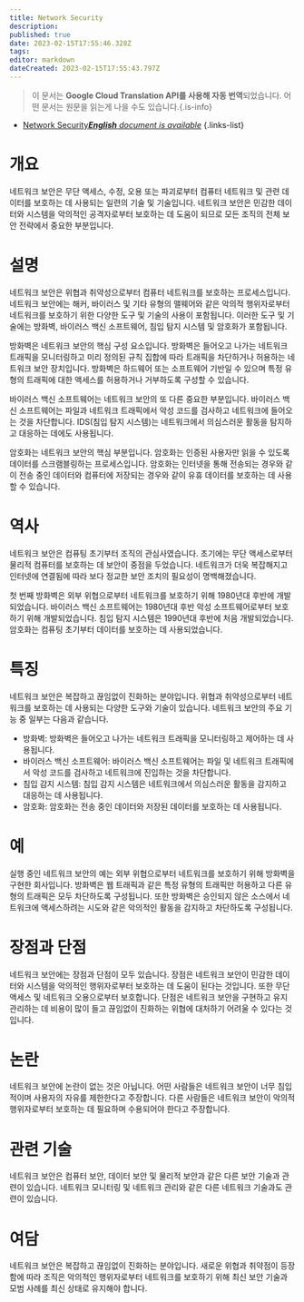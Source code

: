 ```yaml
---
title: Network Security
description: 
published: true
date: 2023-02-15T17:55:46.328Z
tags: 
editor: markdown
dateCreated: 2023-02-15T17:55:43.797Z
---
```


> 이 문서는 **Google Cloud Translation API를 사용해 자동 번역**되었습니다.
어떤 문서는 원문을 읽는게 나을 수도 있습니다.{.is-info}



- [Network Security***English** document is available*](/en/Knowledge-base/Dictionary/network-security)
{.links-list}


# 개요
네트워크 보안은 무단 액세스, 수정, 오용 또는 파괴로부터 컴퓨터 네트워크 및 관련 데이터를 보호하는 데 사용되는 일련의 기술 및 기술입니다. 네트워크 보안은 민감한 데이터와 시스템을 악의적인 공격자로부터 보호하는 데 도움이 되므로 모든 조직의 전체 보안 전략에서 중요한 부분입니다.

# 설명
네트워크 보안은 위협과 취약성으로부터 컴퓨터 네트워크를 보호하는 프로세스입니다. 네트워크 보안에는 해커, 바이러스 및 기타 유형의 맬웨어와 같은 악의적 행위자로부터 네트워크를 보호하기 위한 다양한 도구 및 기술의 사용이 포함됩니다. 이러한 도구 및 기술에는 방화벽, 바이러스 백신 소프트웨어, 침입 탐지 시스템 및 암호화가 포함됩니다.

방화벽은 네트워크 보안의 핵심 구성 요소입니다. 방화벽은 들어오고 나가는 네트워크 트래픽을 모니터링하고 미리 정의된 규칙 집합에 따라 트래픽을 차단하거나 허용하는 네트워크 보안 장치입니다. 방화벽은 하드웨어 또는 소프트웨어 기반일 수 있으며 특정 유형의 트래픽에 대한 액세스를 허용하거나 거부하도록 구성할 수 있습니다.

바이러스 백신 소프트웨어는 네트워크 보안의 또 다른 중요한 부분입니다. 바이러스 백신 소프트웨어는 파일과 네트워크 트래픽에서 악성 코드를 검사하고 네트워크에 들어오는 것을 차단합니다. IDS(침입 탐지 시스템)는 네트워크에서 의심스러운 활동을 탐지하고 대응하는 데에도 사용됩니다.

암호화는 네트워크 보안의 핵심 부분입니다. 암호화는 인증된 사용자만 읽을 수 있도록 데이터를 스크램블링하는 프로세스입니다. 암호화는 인터넷을 통해 전송되는 경우와 같이 전송 중인 데이터와 컴퓨터에 저장되는 경우와 같이 유휴 데이터를 보호하는 데 사용할 수 있습니다.

# 역사
네트워크 보안은 컴퓨팅 초기부터 조직의 관심사였습니다. 초기에는 무단 액세스로부터 물리적 컴퓨터를 보호하는 데 보안이 중점을 두었습니다. 네트워크가 더욱 복잡해지고 인터넷에 연결됨에 따라 보다 정교한 보안 조치의 필요성이 명백해졌습니다.

첫 번째 방화벽은 외부 위협으로부터 네트워크를 보호하기 위해 1980년대 후반에 개발되었습니다. 바이러스 백신 소프트웨어는 1980년대 후반 악성 소프트웨어로부터 보호하기 위해 개발되었습니다. 침입 탐지 시스템은 1990년대 후반에 처음 개발되었습니다. 암호화는 컴퓨팅 초기부터 데이터를 보호하는 데 사용되었습니다.

# 특징
네트워크 보안은 복잡하고 끊임없이 진화하는 분야입니다. 위협과 취약성으로부터 네트워크를 보호하는 데 사용되는 다양한 도구와 기술이 있습니다. 네트워크 보안의 주요 기능 중 일부는 다음과 같습니다.

- 방화벽: 방화벽은 들어오고 나가는 네트워크 트래픽을 모니터링하고 제어하는 데 사용됩니다.
- 바이러스 백신 소프트웨어: 바이러스 백신 소프트웨어는 파일 및 네트워크 트래픽에서 악성 코드를 검사하고 네트워크에 진입하는 것을 차단합니다.
- 침입 감지 시스템: 침입 감지 시스템은 네트워크에서 의심스러운 활동을 감지하고 대응하는 데 사용됩니다.
- 암호화: 암호화는 전송 중인 데이터와 저장된 데이터를 보호하는 데 사용됩니다.

# 예
실행 중인 네트워크 보안의 예는 외부 위협으로부터 네트워크를 보호하기 위해 방화벽을 구현한 회사입니다. 방화벽은 웹 트래픽과 같은 특정 유형의 트래픽만 허용하고 다른 유형의 트래픽은 모두 차단하도록 구성됩니다. 또한 방화벽은 승인되지 않은 소스에서 네트워크에 액세스하려는 시도와 같은 악의적인 활동을 감지하고 차단하도록 구성됩니다.

# 장점과 단점
네트워크 보안에는 장점과 단점이 모두 있습니다. 장점은 네트워크 보안이 민감한 데이터와 시스템을 악의적인 행위자로부터 보호하는 데 도움이 된다는 것입니다. 또한 무단 액세스 및 네트워크 오용으로부터 보호합니다. 단점은 네트워크 보안을 구현하고 유지 관리하는 데 비용이 많이 들고 끊임없이 진화하는 위협에 대처하기 어려울 수 있다는 것입니다.

# 논란
네트워크 보안에 논란이 없는 것은 아닙니다. 어떤 사람들은 네트워크 보안이 너무 침입적이며 사용자의 자유를 제한한다고 주장합니다. 다른 사람들은 네트워크 보안이 악의적 행위자로부터 보호하는 데 필요하며 수용되어야 한다고 주장합니다.

# 관련 기술
네트워크 보안은 컴퓨터 보안, 데이터 보안 및 물리적 보안과 같은 다른 보안 기술과 관련이 있습니다. 네트워크 모니터링 및 네트워크 관리와 같은 다른 네트워크 기술과도 관련이 있습니다.

# 여담
네트워크 보안은 복잡하고 끊임없이 진화하는 분야입니다. 새로운 위협과 취약점이 등장함에 따라 조직은 악의적인 행위자로부터 네트워크를 보호하기 위해 최신 보안 기술과 모범 사례를 최신 상태로 유지해야 합니다.